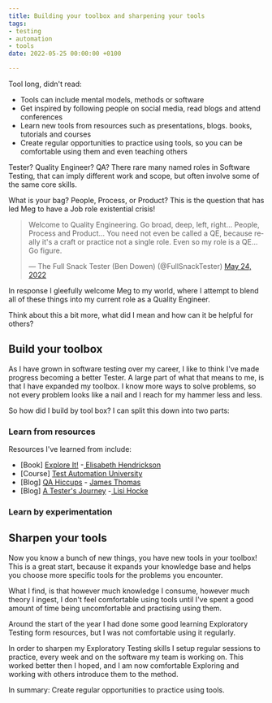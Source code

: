 ```yaml
---
title: Building your toolbox and sharpening your tools
tags:
- testing
- automation
- tools
date: 2022-05-25 00:00:00 +0100

---
```

Tool long, didn't read:

* Tools can include mental models, methods or software
* Get inspired by following people on social media, read blogs and attend conferences
* Learn new tools from resources such as presentations, blogs. books, tutorials and courses
* Create regular opportunities to practice using tools, so you can be comfortable using them and even teaching others

Tester? Quality Engineer? QA? There rare many named roles in Software Testing, that can imply different work and scope, but often involve some of the same core skills.

What is your bag? People, Process, or Product? This is the question that has led Meg to have a Job role existential crisis!

<blockquote class="twitter-tweet"><p lang="en" dir="ltr">Welcome to Quality Engineering. Go broad, deep, left, right... People, Process and Product... You need not even be called a QE, because really it's a craft or practice not a single role. Even so my role is a QE... Go figure.</p>— The Full Snack Tester (Ben Dowen) (@FullSnackTester) <a href="[https://twitter.com/FullSnackTester/status/1529206878793871361?ref_src=twsrc%5Etfw](https://twitter.com/FullSnackTester/status/1529206878793871361?ref_src=twsrc%5Etfw "https://twitter.com/FullSnackTester/status/1529206878793871361?ref_src=twsrc%5Etfw")">May 24, 2022</a></blockquote> <script async src="[https://platform.twitter.com/widgets.js](https://platform.twitter.com/widgets.js "https://platform.twitter.com/widgets.js")" charset="utf-8"></script>

In response I gleefully welcome Meg to my world, where I attempt to blend all of these things into my current role as a Quality Engineer.

Think about this a bit more, what did I mean and how can it be helpful for others?

## Build your toolbox

As I have grown in software testing over my career, I like to think I've made progress becoming a better Tester. A large part of what that means to me, is that I have expanded my toolbox. I know more ways to solve problems, so not every problem looks like a nail and I reach for my hammer less and less.

So how did I build by tool box? I can split this down into two parts:

### Learn from resources

Resources I've learned from include:

* \[Book\] [Explore It!](https://www.amazon.co.uk/Explore-Increase-Confidence-Exploratory-Testing/dp/1937785025) -[ Elisabeth Hendrickson](https://twitter.com/testobsessed)
* \[Course\] [Test Automation University](https://testautomationu.applitools.com/)
* \[Blog\] [QA Hiccups](https://qahiccupps.blogspot.com/) - [James Thomas](https://twitter.com/qahiccupps)
* \[Blog\] [A Tester's Journey]() -[ Lisi Hocke](https://twitter.com/lisihocke)

### Learn by experimentation

## Sharpen your tools

Now you know a bunch of new things, you have new tools in your toolbox! This is a great start, because it expands your knowledge base and helps you choose more specific tools for the problems you encounter.

What I find, is that however much knowledge I consume, however much theory I ingest, I don't feel comfortable using tools until I've spent a good amount of time being uncomfortable and practising using them.

Around the start of the year I had done some good learning Exploratory Testing form resources, but I was not comfortable using it regularly.

In order to sharpen my Exploratory Testing skills I setup regular sessions to practice, every week and on the software my team is working on. This worked better then I hoped, and I am now comfortable Exploring and working with others introduce them to the method.

In summary: Create regular opportunities to practice using tools.